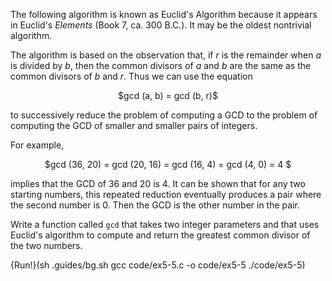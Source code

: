 The following algorithm is known as Euclid's Algorithm because it appears in Euclid's *Elements* (Book 7, ca. 300 B.C.). It may be the oldest nontrivial algorithm.

The algorithm is based on the observation that, if $r$ is the remainder when $a$ is divided by $b$, then the common divisors of $a$ and $b$ are the same as the common divisors of $b$ and $r$. Thus we can use the equation

<center> $gcd (a, b) = gcd (b, r)$ </center>

to successively reduce the problem of computing a GCD to the problem of computing the GCD of smaller and smaller pairs of integers.

For example,

<center> $gcd (36, 20) = gcd (20, 16) = gcd (16, 4) = gcd (4, 0) = 4 $ </center>

implies that the GCD of 36 and 20 is 4.  It can be shown that for any two starting numbers, this repeated reduction eventually produces a pair where the second number is 0.  Then the GCD is the other number in the pair.

Write a function called `gcd` that takes two integer parameters and that uses Euclid's algorithm to compute and return the greatest common divisor of the two numbers.

{Run!}(sh .guides/bg.sh gcc code/ex5-5.c -o code/ex5-5 ./code/ex5-5)
